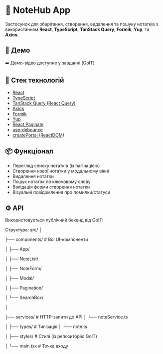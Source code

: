 # 📘 NoteHub App

Застосунок для зберігання, створення, видалення та пошуку нотатків з використанням **React**, **TypeScript**, **TanStack Query**, **Formik**, **Yup**, та **Axios**.

## 🔗 Демо

➡️ Демо-відео доступне у завданні (GoIT)

## 🧩 Стек технологій

- [React](https://reactjs.org/)
- [TypeScript](https://www.typescriptlang.org/)
- [TanStack Query (React Query)](https://tanstack.com/query/latest)
- [Axios](https://axios-http.com/)
- [Formik](https://formik.org/)
- [Yup](https://github.com/jquense/yup)
- [React Paginate](https://github.com/AdeleD/react-paginate)
- [use-debounce](https://www.npmjs.com/package/use-debounce)
- [createPortal (ReactDOM)](https://reactjs.org/docs/portals.html)

## 📦 Функціонал

- Перегляд списку нотатків (із пагінацією)
- Створення нової нотатки у модальному вікні
- Видалення нотатки
- Пошук нотаток по ключовому слову
- Валідація форми створення нотатки
- Візуальні повідомлення про помилки/статуси

## ⚙️ API

Використовується публічний бекенд від GoIT:

Структура:
src/
│

├── components/ # Всі UI-компоненти

│ ├── App/

│ ├── NoteList/

│ ├── NoteForm/

│ ├── Modal/

│ ├── Pagination/

│ └── SearchBox/

│

├── services/ # HTTP-запити до API
│ └── noteService.ts

│
├── types/ # Типізація
│ └── note.ts

│
├── styles/ # Стилі (із репозиторію GoIT)

│
└── main.tsx # Точка входу
